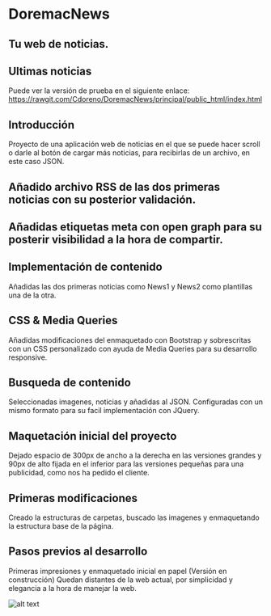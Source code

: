 # DoremacNews
## Tu web de noticias.


## Ultimas noticias

Puede ver la versión de prueba en el siguiente enlace: https://rawgit.com/Cdoreno/DoremacNews/principal/public_html/index.html

## Introducción

Proyecto de una aplicación web de noticias en el que se puede hacer scroll o darle al botón de cargar más noticias, para recibirlas de un archivo, en este caso JSON. 

## Añadido archivo RSS de las dos primeras noticias con su posterior validación.

## Añadidas etiquetas meta con open graph para su posterir visibilidad a la hora de compartir.

## Implementación de contenido
Añadidas las dos primeras noticias como News1 y News2 como plantillas una de la otra.

## CSS & Media Queries
Añadidas modificaciones del enmaquetado con Bootstrap y sobrescritas con un CSS personalizado con ayuda de Media Queries para su desarrollo responsive.

## Busqueda de contenido
Seleccionadas imagenes, noticias y añadidas al JSON. Configuradas con un mismo formato para su facil implementación con JQuery.

## Maquetación inicial del proyecto 
Dejado espacio de 300px de ancho a la derecha en las versiones grandes y 90px de alto fijada en el inferior para las versiones pequeñas para una publicidad, como nos ha pedido el cliente.

## Primeras modificaciones
Creado la estructuras de carpetas, buscado las imagenes y enmaquetando la estructura base de la página.

## Pasos previos al desarrollo
Primeras impresiones y enmaquetado inicial en papel (Versión en construcción)
Quedan distantes de la web actual, por simplicidad y elegancia a la hora de manejar la web.

![alt text](https://raw.githubusercontent.com/Cdoreno/DoremacNews/principal/public_html/img/news1.jpg)


